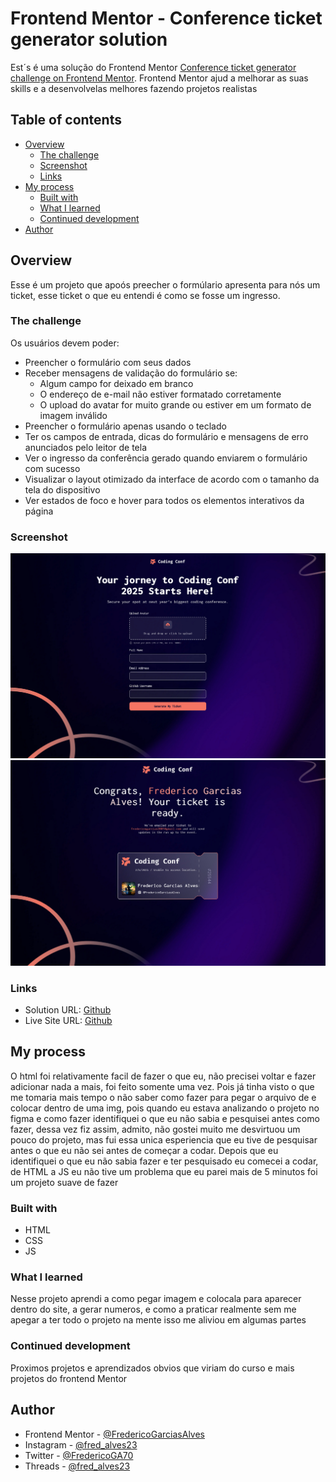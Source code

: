 # Frontend Mentor - Conference ticket generator solution

Est´s é uma solução do Frontend Mentor [Conference ticket generator challenge on Frontend Mentor](https://www.frontendmentor.io/challenges/conference-ticket-generator-oq5gFIU12w). Frontend Mentor ajud a melhorar as suas skills e a desenvolvelas melhores fazendo projetos realistas

## Table of contents

-   [Overview](#overview)
    -   [The challenge](#the-challenge)
    -   [Screenshot](#screenshot)
    -   [Links](#links)
-   [My process](#my-process)
    -   [Built with](#built-with)
    -   [What I learned](#what-i-learned)
    -   [Continued development](#continued-development)
-   [Author](#author)

## Overview

Esse é um projeto que apoós preecher o formúlario apresenta para nós um ticket, esse ticket o que eu entendi é como se fosse um ingresso.

### The challenge

Os usuários devem poder:

-   Preencher o formulário com seus dados
-   Receber mensagens de validação do formulário se:
    -   Algum campo for deixado em branco
    -   O endereço de e-mail não estiver formatado corretamente
    -   O upload do avatar for muito grande ou estiver em um formato de imagem inválido
-   Preencher o formulário apenas usando o teclado
-   Ter os campos de entrada, dicas do formulário e mensagens de erro anunciados pelo leitor de tela
-   Ver o ingresso da conferência gerado quando enviarem o formulário com sucesso
-   Visualizar o layout otimizado da interface de acordo com o tamanho da tela do dispositivo
-   Ver estados de foco e hover para todos os elementos interativos da página

### Screenshot

![](./assets/images/Conference%20ticket%20generator%20one.png)
![](./assets/images/Conference%20ticket%20generator%20two.png)

### Links

-   Solution URL: [Github](https://github.com/FredericoGarciasAlves/conference-ticket-generator)
-   Live Site URL: [Github](https://fredericogarciasalves.github.io/conference-ticket-generator/)

## My process

O html foi relativamente facil de fazer o que eu, não precisei voltar e fazer adicionar nada a mais, foi feito somente uma vez. Pois já tinha visto o que me tomaria mais tempo o não saber como fazer para pegar o arquivo de e colocar dentro de uma img, pois quando eu estava analizando o projeto no figma e como fazer identifiquei o que eu não sabia e pesquisei antes como fazer, dessa vez fiz assim, admito, não gostei muito me desvirtuou um pouco do projeto, mas fui essa unica esperiencia que eu tive de pesquisar antes o que eu não sei antes de começar a codar. Depois que eu identifiquei o que eu não sabia fazer e ter pesquisado eu comecei a codar, de HTML a JS eu não tive um problema que eu parei mais de 5 minutos foi um projeto suave de fazer

### Built with

-   HTML
-   CSS
-   JS

### What I learned

Nesse projeto aprendi a como pegar imagem e colocala para aparecer dentro do site, a gerar numeros, e como a praticar realmente sem me apegar a ter todo o projeto na mente isso me aliviou em algumas partes

### Continued development

Proximos projetos e aprendizados obvios que viriam do curso e mais projetos do frontend Mentor

## Author

-   Frontend Mentor - [@FredericoGarciasAlves](https://www.frontendmentor.io/profile/FredericoGarciasAlves)
-   Instagram - [@fred_alves23](https://www.instagram.com/fred_alves23/)
-   Twitter - [@FredericoGA70](https://x.com/FredericoGA70)
-   Threads - [@fred_alves23](https://www.threads.net/@fred_alves23)
